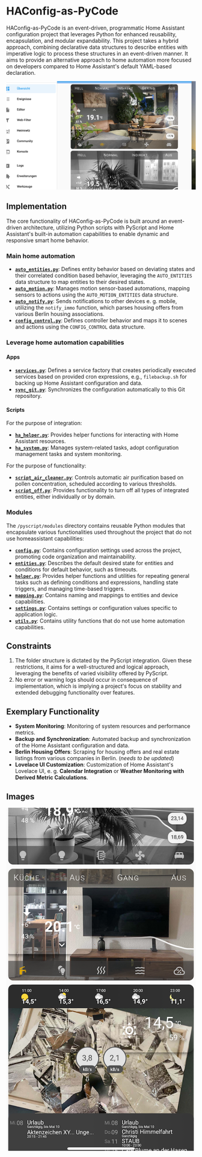 # HAConfig-as-PyCode

HAConfig-as-PyCode is an event-driven, programmatic Home Assistant configuration project that leverages Python for enhanced reusability, encapsulation, and modular expandability. This project takes a hybrid approach, combining declarative data structures to describe entities with imperative logic to process these structures in an event-driven manner. It aims to provide an alternative approach to home automation more focused on developers compared to Home Assistant's default YAML-based declaration.

![Desktop](www/overview-desktop.png)

## Implementation

The core functionality of HAConfig-as-PyCode is built around an event-driven architecture, utilizing Python scripts with PyScript and Home Assistant's built-in automation capabilities to enable dynamic and responsive smart home behavior.

### Main home automation

- **[`auto_entities.py`](pyscript/auto_entities.py)**: Defines entity behavior based on deviating states and their correlated condition based behavior, leveraging the `AUTO_ENTITIES` data structure to map entities to their desired states.
- **[`auto_motion.py`](pyscript/auto_motion.py)**: Manages motion sensor-based automations, mapping sensors to actions using the `AUTO_MOTION_ENTITIES` data structure.
- **[`auto_notify.py`](pyscript/auto_notify.py)**: Sends notifications to other devices e. g. mobile, utilizing the `notify_immo` function, which parses housing offers from various Berlin housing associations.
- **[`config_control.py`](pyscript/config_control.py)**: Defines controller behavior and maps it to scenes and actions using the `CONFIG_CONTROL` data structure.

### Leverage home automation capabilities

#### Apps

- **[`services.py`](pyscript/apps/services.py)**: Defines a service factory that creates periodically executed services based on provided cron expressions, e.g., `filebackup.sh` for backing up Home Assistant configuration and data.
- **[`sync_git.py`](pyscript/apps/sync_git.py)**: Synchronizes the configuration automatically to this Git repository.

#### Scripts 

For the purpose of integration:
- **[`ha_helper.py`](pyscript/scripts/ha_helper.py)**: Provides helper functions for interacting with Home Assistant resources.
- **[`ha_system.py`](pyscript/scripts/ha_system.py)**: Manages system-related tasks, adopt configuration management tasks and system monitoring.

For the purpose of functionality:  
- **[`script_air_cleaner.py`](pyscript/scripts/script_air_cleaner.py)**: Controls automatic air purification based on pollen concentration, scheduled according to various thresholds.
- **[`script_off.py`](pyscript/scripts/script_off.py)**: Provides functionality to turn off all types of integrated entities, either individually or by domain.

### Modules

The `/pyscript/modules` directory contains reusable Python modules that encapsulate various functionalities used throughout the project that do not use homeassistant capabilities:

- **[`config.py`](pyscript/modules/config.py)**: Contains configuration settings used across the project, promoting code organization and maintainability.
- **[`entities.py`](pyscript/modules/entities.py)**: Describes the default desired state for entities and conditions for default behavior, such as timeouts.
- **[`helper.py`](pyscript/modules/helper.py)**: Provides helper functions and utilities for repeating general tasks such as defining conditions and expressions, handling state triggers, and managing time-based triggers.
- **[`mapping.py`](pyscript/modules/mapping.py)**: Contains naming and mappings to entities and device capabilities.
- **[`settings.py`](pyscript/modules/settings.py)**: Contains settings or configuration values specific to application logic. 
- **[`utils.py`](pyscript/modules/utils.py)**: Contains utility functions that do not use home automation capabilities. 

## Constraints

1. The folder structure is dictated by the PyScript integration. Given these restrictions, it aims for a well-structured and logical approach, leveraging the benefits of varied visibility offered by PyScript.
2. No error or warning logs should occur in consequence of implementation, which is implying a project's focus on stability and extended debugging functionality over features.

## Exemplary Functionality

- **System Monitoring**: Monitoring of system resources and performance metrics.
- **Backup and Synchronization**: Automated backup and synchronization of the Home Assistant configuration and data.
- **Berlin Housing Offers**: Scraping for housing offers and real estate listings from various companies in Berlin. (*needs to be updated*)
- **Lovelace UI Customization**: Customization of Home Assistant's Lovelace UI, e. g.  **Calendar Integration** or **Weather Monitoring with Derived Metric Calculations**.

## Images

![Mobile](www/overview-mobile.png)